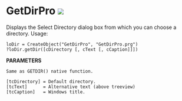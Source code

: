 # GetDirPro ![](images/fbc_icon.png)
Displays the Select Directory dialog box from which you can choose a directory.
Usage:

    loDir = CreateObject("GetDirPro", "GetDirPro.prg")
    ?loDir.getDir([cDirectory [, cText [, cCaption]]])

**PARAMETERS** 

    Same as GETDIR() native function.

    [tcDirectory] = Default directory.
    [tcText]      = Alternative text (above treeview)
    [tcCaption]   = Windows title.
